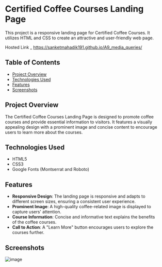 # Certified Coffee Courses Landing Page

This project is a responsive landing page for Certified Coffee Courses. It utilizes HTML and CSS to create an attractive and user-friendly web page.

Hosted Link _ https://sanketmahadik191.github.io/A9_media_queries/

## Table of Contents

- [Project Overview](#project-overview)
- [Technologies Used](#technologies-used)
- [Features](#features)
- [Screenshots](#screenshots)

## Project Overview

The Certified Coffee Courses Landing Page is designed to promote coffee courses and provide essential information to visitors. 
It features a visually appealing design with a prominent image and concise content to encourage users to learn more about the courses.

## Technologies Used

- HTML5
- CSS3
- Google Fonts (Montserrat and Roboto)

## Features

- **Responsive Design**: The landing page is responsive and adapts to different screen sizes, ensuring a consistent user experience.
- **Prominent Image**: A high-quality coffee-related image is displayed to capture users' attention.
- **Course Information**: Concise and informative text explains the benefits of the coffee courses.
- **Call to Action**: A "Learn More" button encourages users to explore the courses further.

## Screenshots

![image](https://github.com/sanketmahadik191/A9_media_queries/assets/125791466/d15072c6-d9ff-47b5-8e07-5b60acbdb773)



